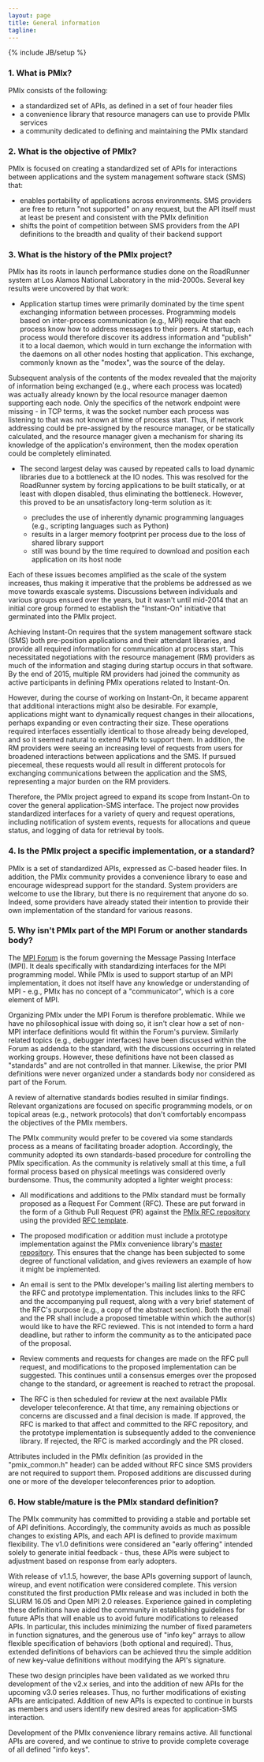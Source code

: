 ```yaml
---
layout: page
title: General information
tagline: 
---
```

{% include JB/setup %}

### 1. What is PMIx?

PMIx consists of the following:

* a standardized set of APIs, as defined in a set of four header files
* a convenience library that resource managers can use to provide PMIx services
* a community dedicated to defining and maintaining the PMIx standard

### 2. What is the objective of PMIx?

PMIx is focused on creating a standardized set of APIs for interactions between applications and the system management software stack (SMS) that:

* enables portability of applications across environments. SMS providers are free to return "not supported" on any request, but the API itself must at least be present and consistent with the PMIx definition
* shifts the point of competition between SMS providers from the API definitions to the breadth and quality of their backend support

### 3. What is the history of the PMIx project?

PMIx has its roots in launch performance studies done on the RoadRunner system at Los Alamos National Laboratory in the mid-2000s. Several key results were uncovered by that work:

  * Application startup times were primarily dominated by the time spent exchanging information between processes. Programming models based on inter-process communication (e.g., MPI) require that each process know how to address messages to their peers. At startup, each process would therefore discover its address information and "publish" it to a local daemon, which would in turn exchange the information with the daemons on all other nodes hosting that application. This exchange, commonly known as the "modex", was the source of the delay.

  Subsequent analysis of the contents of the modex revealed that the majority of information being exchanged (e.g., where each process was located) was actually already known by the local resource manager daemon supporting each node. Only the specifics of the network endpoint were missing - in TCP terms, it was the socket number each process was listening to that was not known at time of process start. Thus, if network addressing could be pre-assigned by the resource manager, or be statically calculated, and the resource manager given a mechanism for sharing its knowledge of the application's environment, then the modex operation could be completely eliminated.

  * The second largest delay was caused by repeated calls to load dynamic libraries due to a bottleneck at the IO nodes. This was resolved for the RoadRunner system by forcing applications to be built statically, or at least with dlopen disabled, thus eliminating the bottleneck. However, this proved to be an unsatisfactory long-term solution as it:

    * precludes the use of inherently dynamic programming languages (e.g., scripting languages such as Python)
    * results in a larger memory footprint per process due to the loss of shared library support
    * still was bound by the time required to download and position each application on its host node
  
Each of these issues becomes amplified as the scale of the system increases, thus making it imperative that the problems be addressed as we move towards exascale systems. Discussions between individuals and various groups ensued over the years, but it wasn't until mid-2014 that an initial core group formed to establish the "Instant-On" initiative that germinated into the PMIx project.

Achieving Instant-On requires that the system management software stack (SMS) both pre-position applications and their attendant libraries, and provide all required information for communication at process start. This necessitated negotiations with the resource management (RM) providers as much of the information and staging during startup occurs in that software. By the end of 2015, multiple RM providers had joined the community as active participants in defining PMIx operations related to Instant-On.

However, during the course of working on Instant-On, it became apparent that additional interactions might also be desirable. For example, applications might want to dynamically request changes in their allocations, perhaps expanding or even contracting their size. These operations required interfaces essentially identical to those already being developed, and so it seemed natural to extend PMIx to support them. In addition, the RM providers were seeing an increasing level of requests from users for broadened interactions between applications and the SMS. If pursued piecemeal, these requests would all result in different protocols for exchanging communications between the application and the SMS, representing a major burden on the RM providers.

Therefore, the PMIx project agreed to expand its scope from Instant-On to cover the general application-SMS interface. The project now provides standardized interfaces for a variety of query and request operations, including notification of system events, requests for allocations and queue status, and logging of data for retrieval by tools.

### 4. Is the PMIx project a specific implementation, or a standard?

  PMIx is a set of standardized APIs, expressed as C-based header files. In addition, the PMIx community provides a convenience library to ease and encourage widespread support for the standard. System providers are welcome to use the library, but there is no requirement that anyone do so. Indeed, some providers have already stated their intention to provide their own implementation of the standard for various reasons.

### 5. Why isn't PMIx part of the MPI Forum or another standards body?

The [MPI Forum](http://mpi-forum.org/) is the forum governing the Message Passing Interface (MPI). It deals specifically with standardizing interfaces for the MPI programming model. While PMIx is used to support startup of an MPI implementation, it does not itself have any knowledge or understanding of MPI - e.g., PMIx has no concept of a "communicator", which is a core element of MPI.

Organizing PMIx under the MPI Forum is therefore problematic. While we have no philosophical issue with doing so, it isn't clear how a set of non-MPI interface definitions would fit within the Forum's purview. Similarly related topics (e.g., debugger interfaces) have been discussed within the Forum as addenda to the standard, with the discussions occurring in related working groups. However, these definitions have not been classed as "standards" and are not controlled in that manner. Likewise, the prior PMI definitions were never organized under a standards body nor considered as part of the Forum.

A review of alternative standards bodies resulted in similar findings. Relevant organizations are focused on specific programming models, or on topical areas (e.g., network protocols) that don't comfortably encompass the objectives of the PMIx members.

The PMIx community would prefer to be covered via some standards process as a means of facilitating broader adoption. Accordingly, the community adopted its own standards-based procedure for controlling the PMIx specification. As the community is relatively small at this time, a full formal process based on physical meetings was considered overly burdensome. Thus, the community adopted a lighter weight process:

* All modifications and additions to the PMIx standard must be formally proposed as a Request For Comment (RFC). These are put forward in the form of a Github Pull Request (PR) against the [PMIx RFC repository](https://github.com/pmix/RFCs) using the provided [RFC template](https://github.com/pmix/RFCs/blob/master/Template.md).

* The proposed modification or addition must include a prototype implementation against the PMIx convenience library's [master repository](https://github.com/pmix/pmix). This ensures that the change has been subjected to some degree of functional validation, and gives reviewers an example of how it might be implemented.

* An email is sent to the PMIx developer's mailing list alerting members to the RFC and prototype implementation. This includes links to the RFC and the accompanying pull request, along with a very brief statement of the RFC's purpose (e.g., a copy of the abstract section). Both the email and the PR shall include a proposed timetable within which the author(s) would like to have the RFC reviewed. This is not intended to form a hard deadline, but rather to inform the community as to the anticipated pace of the proposal.

* Review comments and requests for changes are made on the RFC pull request, and modifications to the proposed implementation can be suggested. This continues until a consensus emerges over the proposed change to the standard, or agreement is reached to retract the proposal.

* The RFC is then scheduled for review at the next available PMIx developer teleconference. At that time, any remaining objections or concerns are discussed and a final decision is made. If approved, the RFC is marked to that affect and committed to the RFC repository, and the prototype implementation is subsequently added to the convenience library. If rejected, the RFC is marked accordingly and the PR closed.

Attributes included in the PMIx definition (as provided in the "pmix_common.h" header) can be added without RFC since SMS providers are not required to support them. Proposed additions are discussed during one or more of the developer teleconferences prior to adoption.

### 6. How stable/mature is the PMIx standard definition?
  
The PMIx community has committed to providing a stable and portable set of API definitions. Accordingly, the community avoids as much as possible changes to existing APIs, and each API is defined to provide maximum flexibility. The v1.0 definitions were considered an "early offering" intended solely to generate initial feedback - thus, these APIs were subject to adjustment based on response from early adopters.

With release of v1.1.5, however, the base APIs governing support of launch, wireup, and event notification were considered complete. This version constituted the first production PMIx release and was included in both the SLURM 16.05 and Open MPI 2.0 releases. Experience gained in completing these definitions have aided the community in establishing guidelines for future APIs that will enable us to avoid future modifications to released APIs. In particular, this includes minimizing the number of fixed parameters in function signatures, and the generous use of "info key" arrays to allow flexible specification of behaviors (both optional and required). Thus, extended definitions of behaviors can be achieved thru the simple addition of new key-value definitions without modifying the API's signature.

These two design principles have been validated as we worked thru development of the v2.x series, and into the addition of new APIs for the upcoming v3.0 series releases. Thus, no further modifications of existing APIs are anticipated. Addition of new APIs is expected to continue in bursts as members and users identify new desired areas for application-SMS interaction.

Development of the PMIx convenience library remains active. All functional APIs are covered, and we continue to strive to provide complete coverage of all defined "info keys".
